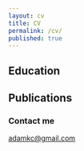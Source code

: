 ```yaml
---
layout: cv
title: CV
permalink: /cv/
published: true
---
```


## Education


## Publications


### Contact me

[adamkc@gmail.com](mailto:adakmc@gmail.com)
